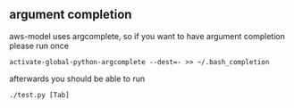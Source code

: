 
## argument completion

aws-model uses argcomplete, so if you want to have argument completion please run once

    activate-global-python-argcomplete --dest=- >> ~/.bash_completion

afterwards you should be able to run

    ./test.py [Tab]
